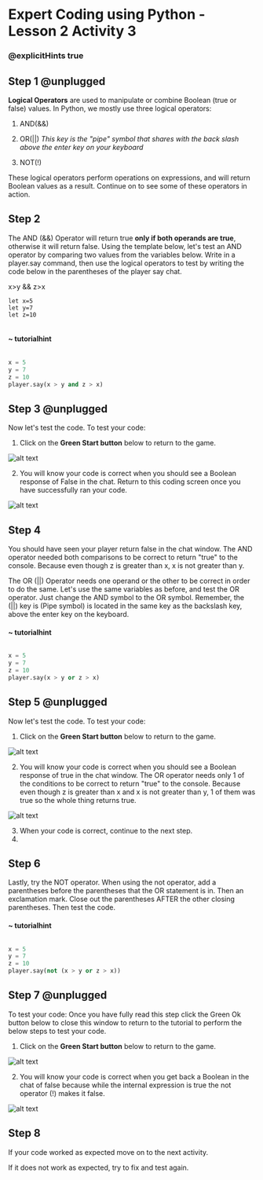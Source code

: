# Expert Coding using Python - Lesson 2 Activity 3
### @explicitHints true

  

## Step 1 @unplugged

  

**Logical Operators** are used to manipulate or combine Boolean (true or false) values. In Python, we mostly use three logical operators:

1. AND(&&)

2. OR(||) *This key is the "pipe" symbol that shares with the back slash above the enter key on your keyboard*

3. NOT(!)

These logical operators perform operations on expressions, and will return Boolean values as a result. Continue on to see some of these operators in action.

## Step 2

The AND (&&) Operator will return true **only if both operands are true**, otherwise it will return false. Using the template below, let's test an AND operator by comparing two values from the variables below. Write in a player.say command, then use the logical operators to test by writing the code below in the parentheses of the player say chat. 

x>y && z>x

```template
let x=5
let y=7
let z=10


```
#### ~ tutorialhint

```python

x = 5
y = 7
z = 10
player.say(x > y and z > x)
```


## Step 3 @unplugged 

Now let's test the code.
To test your code:

1. Click on the **Green Start button** below to return to the game.

  
![alt text](https://expertjs.codingcredentials.com/Lesson1/1.1/1.JPG?raw=true  "Start")

  
2. You will know your code is correct when you should see a Boolean response  of False in the chat. Return to this coding screen once you have successfully ran your code. 

 ![alt text](https://expertjs.codingcredentials.com/Lesson2/2.1/2.3.png?raw=true "Code")



## Step 4

You should have seen your player return false in the chat window. The AND operator needed both comparisons to be correct to return "true" to the console. Because even though z is greater than x, x is not greater than y.

The OR (||) Operator needs one operand or the other to be correct in order to do the same. Let's use the same variables as before, and test the OR operator. Just change the AND symbol to the OR symbol. 
Remember, the (||) key is (Pipe symbol) is located in the same key as the backslash key, above the enter key on the keyboard. 

#### ~ tutorialhint

```python

x = 5
y = 7
z = 10
player.say(x > y or z > x)
   ```


## Step 5 @unplugged

Now let's test the code.
To test your code:

1. Click on the **Green Start button** below to return to the game.

  
![alt text](https://expertjs.codingcredentials.com/Lesson1/1.1/1.JPG?raw=true  "Start")

  
2. You will know your code is correct when you should see a Boolean response  of true in the chat window. The OR operator needs only 1 of the conditions to be correct to return "true" to the console. Because even though z is greater than x and x is not greater than y, 1 of them was true so the whole thing returns true. 

 ![alt text](https://expertjs.codingcredentials.com/Lesson2/2.1/2.4.png?raw=true "Code")

3. When your code is correct, continue to the next step. 
4. 
## Step 6 

Lastly, try the NOT operator.  When using the not operator, add a parentheses before the parentheses that the OR statement is in.  Then an exclamation mark.  Close out the parentheses AFTER the other closing parentheses. Then test the code. 

#### ~ tutorialhint
```python

x = 5
y = 7
z = 10
player.say(not (x > y or z > x))
   ```
## Step 7 @unplugged

To test your code:
Once you have fully read this step click the Green Ok button below to close this window to return to the tutorial to perform the below steps to test your code.

1. Click on the **Green Start button** below to return to the game.

  

![alt text](https://expertjs.codingcredentials.com/Lesson1/1.1/1.JPG?raw=true  "Start")


2. You will know your code is correct when you get back a Boolean in the chat of false because while the internal expression is true the not operator (!) makes it false. 

 ![alt text](https://expertjs.codingcredentials.com/Lesson2/2.1/2.3.2.png?raw=true "Code")
## Step 8

If your code worked as expected move on to the next activity.
  
If it does not work as expected, try to fix and test again.

